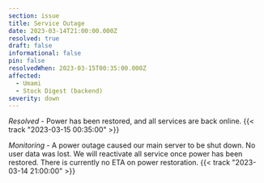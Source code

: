 ```yaml
---
section: issue
title: Service Outage
date: 2023-03-14T21:00:00.000Z
resolved: true
draft: false
informational: false
pin: false
resolvedWhen: 2023-03-15T00:35:00.000Z
affected:
  - Umami
  - Stock Digest (backend)
severity: down
---
```

*Resolved* - Power has been restored, and all services are back online. {{< track "2023-03-15 00:35:00" >}}

*Monitoring* - A power outage caused our main server to be shut down. No user data was lost. We will reactivate all service once power has been restored. There is currently no ETA on power restoration. {{< track "2023-03-14 21:00:00" >}}
